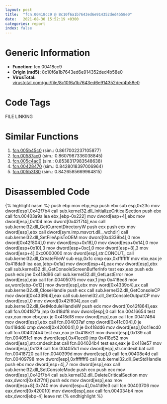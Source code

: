 ```yaml
---
layout: post
title:  "fcn.00418cc9 @ 8c10f6a1b7643ed6e914352ded4b58e0"
date:   2021-08-30 15:52:19 +0300
categories: report
index: false
---
```


# Generic Information
- **Function:** fcn.00418cc9
- **Origin (md5):** 8c10f6a1b7643ed6e914352ded4b58e0
- **VirusTotal:** [virustotal.com/gui/file/8c10f6a1b7643ed6e914352ded4b58e0][virustotal_ref]

# Code Tags
<span class="tag" id="FILE">FILE</span>
<span class="tag" id="LINKING">LINKING</span>


# Similar Functions

1. [fcn.005b45c0][similar_1_ref] (sim.: 0.8617002237105877)
2. [fcn.00587ac0][similar_2_ref] (sim.: 0.8607987336038845)
3. [fcn.005c4ac0][similar_3_ref] (sim.: 0.8538317983548638)
4. [fcn.00428470][similar_4_ref] (sim.: 0.8428018397006964)
5. [fcn.005b3f80][similar_5_ref] (sim.: 0.8426585669964815)


# Disassembled Code

{% highlight nasm %}
push ebp
mov ebp,esp
push ebx
sub esp,0x23c
mov dword[esp],0x42f7b4
call sub.kernel32.dll_InitializeCriticalSection
push ebx
call fcn.00403a9a
lea ebx,[ebp-0x222]
mov dword[esp+4],ebx
mov dword[esp],0x104
mov dword[0x42f7f4],eax
call sub.kernel32.dll_GetCurrentDirectoryW
push ecx
push ecx
mov dword[esp],ebx
call dword[sym.imp.msvcrt.dll__wchdir]
call sub.kernel32.dll_SetFileApisToOEM
mov dword[0x4339b4],0
mov dword[0x42f804],0
mov dword[esp+0x18],0
mov dword[esp+0x14],0
mov dword[esp+0x10],3
mov dword[esp+0xc],0
mov dword[esp+8],3
mov dword[esp+4],0xc0000000
mov dword[esp],str.CONOUT_
call sub.kernel32.dll_CreateFileW
sub esp,0x1c
cmp eax,0xffffffff
mov ebx,eax
je 0x418da9
lea eax,[ebp-0x1a]
mov dword[esp+4],eax
mov dword[esp],ebx
call sub.kernel32.dll_GetConsoleScreenBufferInfo
test eax,eax
push edx
push edx
jne 0x418d96
call sub.kernel32.dll_GetLastError
mov dword[esp],eax
call fcn.00405075
mov eax,1
jmp 0x418ec8
mov ax,word[ebp-0x12]
mov dword[esp],ebx
mov word[0x4339c4],ax
call sub.kernel32.dll_CloseHandle
push ecx
call sub.kernel32.dll_GetConsoleCP
mov dword[0x4339b4],eax
call sub.kernel32.dll_GetConsoleOutputCP
mov dword[esp],0
mov dword[0x42f804],eax
call sub.kernel32.dll_GetModuleHandleW
push edx
mov dword[0x42f864],eax
call fcn.004187fa
jmp 0x418df8
mov dword[esp],0
call fcn.00416654
test eax,eax
mov ebx,eax
je 0x418df8
mov dword[esp],eax
call fcn.00417464
mov dword[esp],ebx
call fcn.004037af
cmp dword[0x41c004],0
je 0x418dd6
cmp dword[0x420004],0
je 0x418dd6
mov dword[esp],0x41ecd0
call fcn.004024b4
test eax,eax
je 0x418e2f
mov dword[esp],0x139
call fcn.004051c1
mov dword[esp],0x41ecd0
jmp 0x418e52
mov dword[esp],str.cmdexit.bat
call fcn.004024b4
test eax,eax
je 0x418e57
mov dword[esp],0x139
call fcn.004051c1
mov dword[esp],str.cmdexit.bat
call fcn.00418720
call fcn.0040399d
mov dword[esp],0
call fcn.00408e4d
call fcn.00409798
mov dword[esp],0xfffffff6
call sub.kernel32.dll_GetStdHandle
push ebx
mov dword[esp+4],7
mov dword[esp],eax
call sub.kernel32.dll_SetConsoleMode
push ecx
push ecx
mov dword[esp],0x42f7b4
call sub.kernel32.dll_DeleteCriticalSection
mov eax,dword[0x42f7f4]
push edx
mov dword[esp],eax
mov dword[esp+8],0x740
mov dword[esp+4],0x41d9e3
call fcn.00403706
mov eax,dword[0x420010]
mov dword[esp],eax
call fcn.004034b4
mov ebx,dword[ebp-4]
leave
ret
{% endhighlight %}


[similar_1_ref]: /report/fcn.005b45c0@d65363c7c6c188277432c9e4251c44e5
[similar_2_ref]: /report/fcn.00587ac0@d65363c7c6c188277432c9e4251c44e5
[similar_3_ref]: /report/fcn.005c4ac0@d65363c7c6c188277432c9e4251c44e5
[similar_4_ref]: /report/fcn.00428470@e2ba7f10eb234338a49853c34d7d9c56
[similar_5_ref]: /report/fcn.005b3f80@d65363c7c6c188277432c9e4251c44e5
[virustotal_ref]: https://www.virustotal.com/gui/file/8c10f6a1b7643ed6e914352ded4b58e0